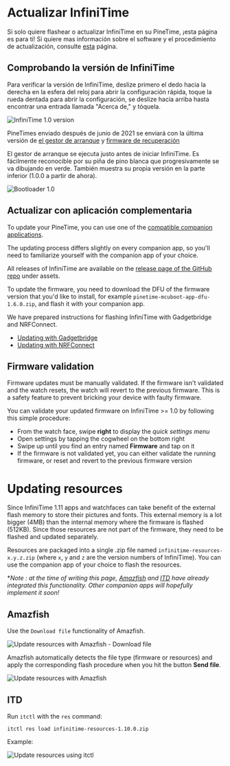 # Actualizar InfiniTime

Si solo quiere flashear o actualizar InfiniTime en su PineTime, ¡esta página es para ti! Si quiere mas información sobre el software y el procedimiento de actualización, consulte [esta](/doc/gettingStarted/about-software.md) página.

## Comprobando la versión de InfiniTime

Para verificar la versión de InfiniTime, deslize primero el dedo hacia la derecha en la esfera del reloj para abrir la configuración rápida, toque la rueda dentada para abrir la configuración, se deslize hacia arriba hasta encontrar una entrada llamada "Acerca de," y tóquela.

![InfiniTime 1.0 version](version-1.0.jpg)

PineTimes enviado después de junio de 2021 se enviará con la última versión de [el gestor de arranque](https://github.com/JF002/pinetime-mcuboot-bootloader/releases/tag/1.0.0) y [firmware de recuperación](https://github.com/InfiniTimeOrg/InfiniTime/releases/tag/0.14.1)

El gestor de arranque se ejecuta justo antes de iniciar InfiniTime. Es fácilmente reconocible por su piña de pino blanca que progresivamente se va dibujando en verde. También muestra su propia versión en la parte inferior (1.0.0 a partir de ahora).

![Bootloader 1.0](bootloader-1.0.jpg)

## Actualizar con aplicación complementaria

To update your PineTime, you can use one of the [compatible companion applications](/README.md#companion-apps).

The updating process differs slightly on every companion app, so you'll need to familiarize yourself with the companion app of your choice.

All releases of InfiniTime are available on the [release page of the GitHub repo](https://github.com/InfiniTimeOrg/InfiniTime/releases) under assets.

To update the firmware, you need to download the DFU of the firmware version that you'd like to install, for example `pinetime-mcuboot-app-dfu-1.6.0.zip`, and flash it with your companion app.

We have prepared instructions for flashing InfiniTime with Gadgetbridge and NRFConnect.

- [Updating with Gadgetbridge](/doc/gettingStarted/ota-gadgetbridge.md)
- [Updating with NRFConnect](/doc/gettingStarted/ota-nrfconnect.md)

## Firmware validation

Firmware updates must be manually validated. If the firmware isn't validated and the watch resets, the watch will revert to the previous firmware. This is a safety feature to prevent bricking your device with faulty firmware.

You can validate your updated firmware on InfiniTime >= 1.0 by following this simple procedure:

- From the watch face, swipe **right** to display the *quick settings menu*
- Open settings by tapping the cogwheel on the bottom right
- Swipe up until you find an entry named **Firmware** and tap on it
- If the firmware is not validated yet, you can either validate the running firmware, or reset and revert to the previous firmware version

# Updating resources

Since InfiniTime 1.11 apps and watchfaces can take benefit of the external flash memory to store their pictures and fonts. 
This external memory is a lot bigger (4MB) than the internal memory where the firmware is flashed (512KB). 
Since those resources are not part of the firmware, they need to be flashed and updated separately. 

Resources are packaged into a single .zip file named `infinitime-resources-x.y.z.zip` (where `x`, `y` and `z` are the version numbers of InfiniTime). 
You can use the companion app of your choice to flash the resources.

**Note : at the time of writing this page, [Amazfish](https://github.com/piggz/harbour-amazfish) and [ITD](https://gitea.arsenm.dev/Arsen6331/itd) have already integrated this functionality. Other companion apps will hopefully implement it soon!*

## Amazfish
Use the `Download file` functionality of Amazfish. 

![Update resources with Amazfish - Download file](amazfish-external-resources-1.png)

Amazfish automatically detects the file type (firmware or resources) and apply the corresponding flash procedure when you hit the button **Send file**.

![Update resources with Amazfish](amazfish-external-resources-2.png)

## ITD

Run `itctl` with the `res` command:

```
itctl res load infinitime-resources-1.10.0.zip
```

Example:

![Update resources using itctl](itd-external-resources.png)
